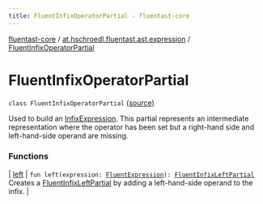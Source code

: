 ```yaml
---
title: FluentInfixOperatorPartial - fluentast-core
---
```


[fluentast-core](../../index.html) / [at.hschroedl.fluentast.ast.expression](../index.html) / [FluentInfixOperatorPartial](.)

# FluentInfixOperatorPartial

`class FluentInfixOperatorPartial` [(source)](https://github.com/hschroedl/FluentAST/tree/master/core/src/main/kotlin//at.hschroedl.fluentast/ast/expression/InfixExpression.kt#L94)

Used to build an [InfixExpression](https://help.eclipse.org/neon/topic/org.eclipse.jdt.doc.isv/reference/api/org/eclipse/jdt/core/dom/InfixExpression.html). This partial represents an intermediate
representation where the operator has been set
but a right-hand side and left-hand-side operand are missing.

### Functions

| [left](left.html) | `fun left(expression: `[`FluentExpression`](../-fluent-expression/index.html)`): `[`FluentInfixLeftPartial`](../-fluent-infix-left-partial/index.html)<br>Creates a [FluentInfixLeftPartial](../-fluent-infix-left-partial/index.html) by adding a left-hand-side operand to the infix. |

